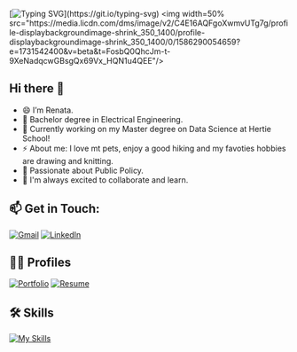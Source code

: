 [![Typing SVG](https://readme-typing-svg.demolab.com?font=Bacasime+Antique&weight=600&size=30&pause=1&color=512D77&center=false&vCenter=true&width=1000&lines=Welcome!;I'm+a+Data+Science+student;Feel+free+to+explore,;and+let's+connect!)](https://git.io/typing-svg)
<img width=50% src="https://media.licdn.com/dms/image/v2/C4E16AQFgoXwmvUTg7g/profile-displaybackgroundimage-shrink_350_1400/profile-displaybackgroundimage-shrink_350_1400/0/1586290054659?e=1731542400&v=beta&t=FosbQ0QhcJm-t-9XeNadqcwGBsgQx69Vx_HQN1u4QEE"/>
  
## Hi there 👋

- 😄 I’m Renata.
- 🔭 Bachelor degree in Electrical Engineering.
- 🌱 Currently working on my Master degree on Data Science at Hertie School!
- ⚡ About me: I love mt pets, enjoy a good hiking and my favoties hobbies are drawing and knitting.
- 💖 Passionate about Public Policy.
- 🚀 I'm always excited to collaborate and learn.
  
## 📫 Get in Touch:

[![Gmail](https://img.shields.io/badge/Gmail-333333?style=for-the-badge&logo=gmail&logoColor=red)](mailto:renata.gazzaneo@gmail.com)
[![LinkedIn](https://img.shields.io/badge/LinkedIn-0077B5?style=for-the-badge&logo=linkedin&logoColor=white)](https://www.linkedin.com/in/renata-gazzaneo/)

## 👩‍💻 Profiles
[![Portfolio](https://img.shields.io/badge/Portfolio-FF5722?style=for-the-badge&logo=todoist&logoColor=white)](https://rgazzaneo.my.canva.site/)
[![Resume](https://img.shields.io/badge/Resume-018EF5?style=for-the-badge&logo=readme&logoColor=white)]([hhttps://docs.google.com/document/d/1zwv2ZEgJnrDIgUOPmd2O2APsDXJ4xPp0/edit?usp=sharing&ouid=109074247684945941612&rtpof=true&sd=true](https://drive.google.com/file/d/1NMDnHl7HEdoxhu9zx63vJ6Q2ry3UxSdp/view?usp=drive_link))

## 🛠 Skills
 [![My Skills](https://skillicons.dev/icons?i=py,r,mysql,github,git,matlab,cpp,c&theme=light)](https://skillicons.dev)
